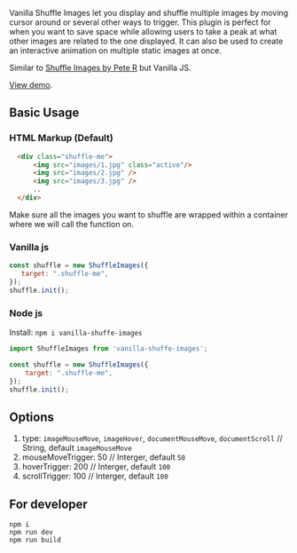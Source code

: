 Vanilla Shuffle Images let you display and shuffle multiple images by moving cursor around or several other ways to trigger. This plugin is perfect for when you want to save space while allowing users to take a peak at what other images are related to the one displayed. It can also be used to create an interactive animation on multiple static images at once.

Similar to [Shuffle Images by Pete R](https://github.com/peachananr/shuffle-images) but Vanilla JS.

[View demo](https://hoainam12k.github.io/vanilla-shuffe-images/dist/).

## Basic Usage

### HTML Markup (Default)

```html
  <div class="shuffle-me">
      <img src="images/1.jpg" class="active"/>
      <img src="images/2.jpg" />
      <img src="images/3.jpg" />
      ..
  </div>
```

Make sure all the images you want to shuffle are wrapped within a container where we will call the function on.

### Vanilla js

```js
const shuffle = new ShuffleImages({
   target: ".shuffle-me",
});
shuffle.init();
```

### Node js

Install: `npm i vanilla-shuffe-images`

```js
import ShuffleImages from 'vanilla-shuffe-images';

const shuffle = new ShuffleImages({
    target: ".shuffle-me",
});
shuffle.init();
```

## Options

1. type: `imageMouseMove`, `imageHover`, `documentMouseMove`, `documentScroll` 
// String, default `imageMouseMove`
2. mouseMoveTrigger:  50 // Interger, default `50`
3. hoverTrigger:  200 // Interger, default `100`
4. scrollTrigger:  100 // Interger, default `100`

## For developer

```
npm i
npm run dev
npm run build
```
